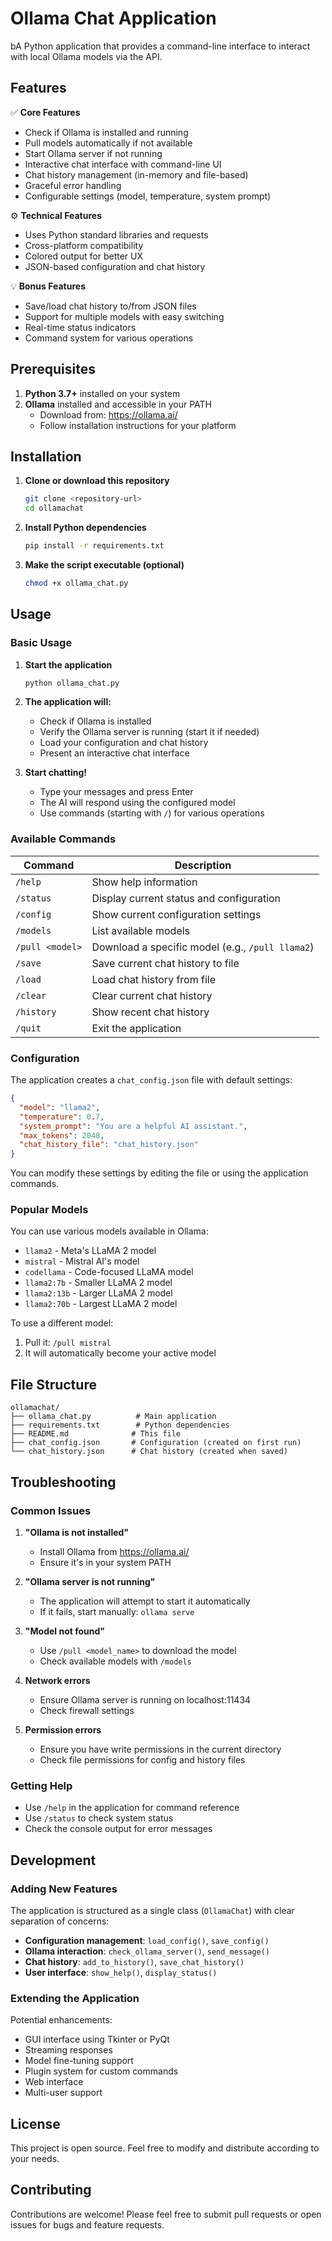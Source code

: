 # Ollama Chat Application

bA Python application that provides a command-line interface to interact with local Ollama models via the API.

## Features

✅ **Core Features**
- Check if Ollama is installed and running
- Pull models automatically if not available
- Start Ollama server if not running
- Interactive chat interface with command-line UI
- Chat history management (in-memory and file-based)
- Graceful error handling
- Configurable settings (model, temperature, system prompt)

⚙️ **Technical Features**
- Uses Python standard libraries and requests
- Cross-platform compatibility
- Colored output for better UX
- JSON-based configuration and chat history

💡 **Bonus Features**
- Save/load chat history to/from JSON files
- Support for multiple models with easy switching
- Real-time status indicators
- Command system for various operations

## Prerequisites

1. **Python 3.7+** installed on your system
2. **Ollama** installed and accessible in your PATH
   - Download from: https://ollama.ai/
   - Follow installation instructions for your platform

## Installation

1. **Clone or download this repository**
   ```bash
   git clone <repository-url>
   cd ollamachat
   ```

2. **Install Python dependencies**
   ```bash
   pip install -r requirements.txt
   ```

3. **Make the script executable (optional)**
   ```bash
   chmod +x ollama_chat.py
   ```

## Usage

### Basic Usage

1. **Start the application**
   ```bash
   python ollama_chat.py
   ```

2. **The application will:**
   - Check if Ollama is installed
   - Verify the Ollama server is running (start it if needed)
   - Load your configuration and chat history
   - Present an interactive chat interface

3. **Start chatting!**
   - Type your messages and press Enter
   - The AI will respond using the configured model
   - Use commands (starting with `/`) for various operations

### Available Commands

| Command | Description |
|---------|-------------|
| `/help` | Show help information |
| `/status` | Display current status and configuration |
| `/config` | Show current configuration settings |
| `/models` | List available models |
| `/pull <model>` | Download a specific model (e.g., `/pull llama2`) |
| `/save` | Save current chat history to file |
| `/load` | Load chat history from file |
| `/clear` | Clear current chat history |
| `/history` | Show recent chat history |
| `/quit` | Exit the application |

### Configuration

The application creates a `chat_config.json` file with default settings:

```json
{
  "model": "llama2",
  "temperature": 0.7,
  "system_prompt": "You are a helpful AI assistant.",
  "max_tokens": 2048,
  "chat_history_file": "chat_history.json"
}
```

You can modify these settings by editing the file or using the application commands.

### Popular Models

You can use various models available in Ollama:

- `llama2` - Meta's LLaMA 2 model
- `mistral` - Mistral AI's model
- `codellama` - Code-focused LLaMA model
- `llama2:7b` - Smaller LLaMA 2 model
- `llama2:13b` - Larger LLaMA 2 model
- `llama2:70b` - Largest LLaMA 2 model

To use a different model:
1. Pull it: `/pull mistral`
2. It will automatically become your active model

## File Structure

```
ollamachat/
├── ollama_chat.py          # Main application
├── requirements.txt        # Python dependencies
├── README.md              # This file
├── chat_config.json       # Configuration (created on first run)
└── chat_history.json      # Chat history (created when saved)
```

## Troubleshooting

### Common Issues

1. **"Ollama is not installed"**
   - Install Ollama from https://ollama.ai/
   - Ensure it's in your system PATH

2. **"Ollama server is not running"**
   - The application will attempt to start it automatically
   - If it fails, start manually: `ollama serve`

3. **"Model not found"**
   - Use `/pull <model_name>` to download the model
   - Check available models with `/models`

4. **Network errors**
   - Ensure Ollama server is running on localhost:11434
   - Check firewall settings

5. **Permission errors**
   - Ensure you have write permissions in the current directory
   - Check file permissions for config and history files

### Getting Help

- Use `/help` in the application for command reference
- Use `/status` to check system status
- Check the console output for error messages

## Development

### Adding New Features

The application is structured as a single class (`OllamaChat`) with clear separation of concerns:

- **Configuration management**: `load_config()`, `save_config()`
- **Ollama interaction**: `check_ollama_server()`, `send_message()`
- **Chat history**: `add_to_history()`, `save_chat_history()`
- **User interface**: `show_help()`, `display_status()`

### Extending the Application

Potential enhancements:
- GUI interface using Tkinter or PyQt
- Streaming responses
- Model fine-tuning support
- Plugin system for custom commands
- Web interface
- Multi-user support

## License

This project is open source. Feel free to modify and distribute according to your needs.

## Contributing

Contributions are welcome! Please feel free to submit pull requests or open issues for bugs and feature requests. 